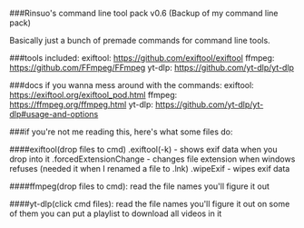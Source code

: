 ###Rinsuo's command line tool pack v0.6
(Backup of my command line pack)

Basically just a bunch of premade commands for command line tools.

###tools included:
exiftool: https://github.com/exiftool/exiftool
ffmpeg: https://github.com/FFmpeg/FFmpeg
yt-dlp: https://github.com/yt-dlp/yt-dlp

###docs if you wanna mess around with the commands:
exiftool: https://exiftool.org/exiftool_pod.html
ffmpeg: https://ffmpeg.org/ffmpeg.html
yt-dlp: https://github.com/yt-dlp/yt-dlp#usage-and-options


###if you're not me reading this, here's what some files do:

####exiftool(drop files to cmd)
.exiftool(-k) - shows exif data when you drop into it
.forcedExtensionChange - changes file extension when windows refuses (needed it when I renamed a file to .lnk)
.wipeExif - wipes exif data

####ffmpeg(drop files to cmd):
read the file names you'll figure it out

####yt-dlp(click cmd files):
read the file names you'll figure it out
on some of them you can put a playlist to download all videos in it
